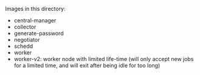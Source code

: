 Images in this directory:
* central-manager
* collector
* generate-password
* negotiator
* schedd
* worker
* worker-v2: worker node with limited life-time (will only accept new jobs for a limited time, and will exit after being idle for too long)
